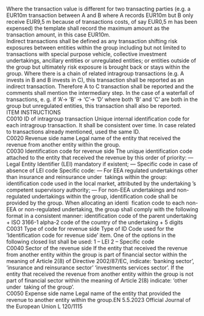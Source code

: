  
Where the transaction value is different for two transacting parties (e.g. a EUR10m transaction between A and B where 
A records EUR10m but B only receive EUR9,5 m because of transactions costs, of say EUR0,5 m has been expensed) the 
template shall record the maximum amount as the transaction amount, in this case EUR10m.  
Indirect transactions shall be defined as any transaction shifting risk exposures between entities within the group 
including but not limited to transactions with special purpose vehicle, collective investment undertakings, ancillary 
entities or unregulated entities; or entities outside of the group but ultimately risk exposure is brought back or stays 
within the group. Where there is a chain of related intragroup transactions (e.g. A invests in B and B invests in C), this 
transaction shall be reported as an indirect transaction. Therefore A to C transaction shall be reported and the 
comments shall mention the intermediary step. In the case of a waterfall of transactions, e. g. if ‘A’-> ‘B’ -> ‘C’-> ‘D’ 
where both ‘B’ and ‘C’ are both in the group but unregulated entities, this transaction shall also be reported.  
ITEM  INSTRUCTIONS  
C0010  ID of intragroup transaction  Unique internal identification code for each intragroup transaction. It shall be 
consistent over time. In case related to transactions already mentioned, used the 
same ID.  
C0020  Revenue side name  Legal name of the entity that received the revenue from another entity within the 
group.  
C0030  Identification code for revenue 
side  The unique identification code attached to the entity that received the revenue by 
this order of priority: 
— Legal Entity Identifier (LEI) mandatory if existent; 
— Specific code in case of absence of LEI code 
Specific code: 
— For EEA regulated undertakings other than insurance and reinsurance under ­
takings within the group: identification code used in the local market, 
attributed by the undertaking ’s competent supervisory authority; 
— For non-EEA undertakings and non-regulated undertakings within the group, 
identification code shall be provided by the group. When allocating an identi ­
fication code to each non-EEA or non-regulated undertaking, the group shall 
comply with the following format in a consistent manner: identification code 
of the parent undertaking + ISO 3166-1 alpha-2 code of the country of the 
undertaking + 5 digits  
C0031  Type of code for revenue side  Type of ID Code used for the ‘Identification code for revenue side’ item. One of 
the options in the following closed list shall be used: 
1 – LEI 
2 – Specific code  
C0040  Sector of the revenue side  If the entity that received the revenue from another entity within the group is part 
of financial sector within the meaning of Article 2(8) of Directive 2002/87/EC, 
indicate: ‘banking sector’, ‘insurance and reinsurance sector’ ‘investments services 
sector’. 
If the entity that received the revenue from another entity within the group is not 
part of financial sector within the meaning of Article 2(8) indicate: ‘other under ­
taking of the group’.  
C0050  Expense side name  Legal name of the entity that provided the revenue to another entity within the 
group.EN  5.5.2023 Official Journal of the European Union L 120/1115